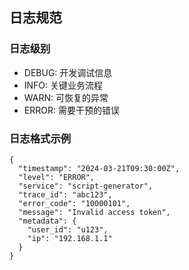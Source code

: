 ## 日志规范
### 日志级别
- DEBUG: 开发调试信息
- INFO: 关键业务流程
- WARN: 可恢复的异常
- ERROR: 需要干预的错误

### 日志格式示例
```log
{
  "timestamp": "2024-03-21T09:30:00Z",
  "level": "ERROR",
  "service": "script-generator",
  "trace_id": "abc123",
  "error_code": "10000101",
  "message": "Invalid access token",
  "metadata": {
    "user_id": "u123",
    "ip": "192.168.1.1"
  }
}
``` 